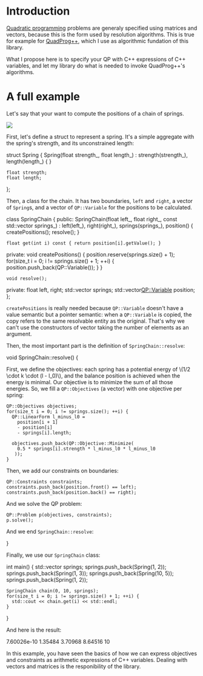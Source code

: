 Introduction
============

[Quadratic programming](http://en.wikipedia.org/wiki/Quadratic_programming) problems are generaly specified using matrices and vectors,
because this is the form used by resolution algorithms.
This is true for example for [QuadProg++](https://github.com/liuq/QuadProgpp), which I use as algorithmic fundation of this library.

What I propose here is to specify your QP with C++ expressions of C++ variables, and let my library do what is needed to invoke QuadProg++'s algorithms.

A full example
==============

Let's say that your want to compute the positions of a chain of springs.

<img src="example_spring_chain.svg"/>

First, let's define a struct to represent a spring. It's a simple aggregate with the spring's strength, and its unconstrained length:

  struct Spring {
    Spring(float strength_, float length_) :
      strength(strength_),
      length(length_)
    {
    }

    float strength;
    float length;
  };

Then, a class for the chain. It has two boundaries, `left` and `right`,
a vector of `Spring`s, and a vector of `QP::Variable` for the positions to be calculated.

  class SpringChain {
  public:
    SpringChain(float left_, float right_, const std::vector<Spring> springs_) :
      left(left_),
      right(right_),
      springs(springs_),
      position()
    {
      createPositions();
      resolve();
    }

    float get(int i) const { return position[i].getValue(); }

  private:
    void createPositions() {
      position.reserve(springs.size() + 1);
      for(size_t i = 0; i != springs.size() + 1; ++i) {
        position.push_back(QP::Variable());
      }
    }

    void resolve();

  private:
    float left, right;
    std::vector<Spring> springs;
    std::vector<QP::Variable> position;
  };

`createPositions` is really needed because `QP::Variable` doesn't have a value semantic but a pointer semantic:
when a `QP::Variable` is copied, the copy refers to the same resolvable entity as the original.
That's why we can't use the constructors of vector taking the number of elements as an argument.

Then, the most important part is the definition of `SpringChain::resolve`:

  void SpringChain::resolve() {

First, we define the objectives: each spring has a potential energy of \\(1/2 \\cdot k \\cdot (l - l_0)\\),
and the balance position is achieved when the energy is minimal. Our objective is to minimize the sum of all those energies.
So, we fill a `QP::Objectives` (a vector) with one objective per spring:

    QP::Objectives objectives;
    for(size_t i = 0; i != springs.size(); ++i) {
      QP::LinearForm l_minus_l0 =
        position[i + 1]
        - position[i]
        - springs[i].length;

      objectives.push_back(QP::Objective::Minimize(
        0.5 * springs[i].strength * l_minus_l0 * l_minus_l0
       ));
    }

Then, we add our constraints on boundaries:

    QP::Constraints constraints;
    constraints.push_back(position.front() == left);
    constraints.push_back(position.back() == right);

And we solve the QP problem:

    QP::Problem p(objectives, constraints);
    p.solve();

And we end `SpringChain::resolve`:

  }

Finally, we use our `SpringChain` class:

  int main() {
    std::vector<Spring> springs;
    springs.push_back(Spring(1, 2));
    springs.push_back(Spring(1, 3));
    springs.push_back(Spring(10, 5));
    springs.push_back(Spring(1, 2));

    SpringChain chain(0, 10, springs);
    for(size_t i = 0; i != springs.size() + 1; ++i) {
      std::cout << chain.get(i) << std::endl;
    }
  }

And here is the result:

  7.60026e-10
  1.35484
  3.70968
  8.64516
  10

In this example, you have seen the basics of how we can express objectives and constraints as arithmetic expressions of C++ variables.
Dealing with vectors and matrices is the responibility of the library.

<script type="text/javascript" src="http://cdn.mathjax.org/mathjax/latest/MathJax.js?config=TeX-AMS-MML_HTMLorMML"></script>

